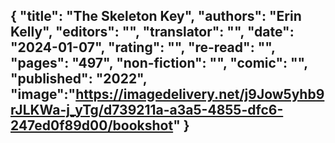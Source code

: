 {
 "title": "The Skeleton Key",
 "authors": "Erin Kelly",
 "editors": "",
 "translator": "",
 "date": "2024-01-07",
 "rating": "",
 "re-read": "",
 "pages": "497",
 "non-fiction": "",
 "comic": "",
 "published": "2022",
 "image":"https://imagedelivery.net/j9Jow5yhb9rJLKWa-j_yTg/d739211a-a3a5-4855-dfc6-247ed0f89d00/bookshot"
}
---

